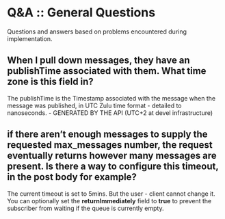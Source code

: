 # Q&A :: General Questions

Questions and answers based on problems encountered during implementation. 

## When I pull down messages, they have an publishTime associated with them. What time zone is this field in? 

The publishTime is the Timestamp associated with the message when the message was published, in UTC Zulu time format - detailed to nanoseconds. - GENERATED BY THE API (UTC+2 at devel infrastructure)

## if there aren’t enough messages to supply the requested max_messages number, the request eventually returns however many messages are present. Is there a way to configure this timeout, in the post body for example?

The current timeout is set to 5mins. But the user - client cannot change it. You can optionally set the **returnImmediately** field to **true** to prevent the subscriber from waiting if the queue is currently empty. 


